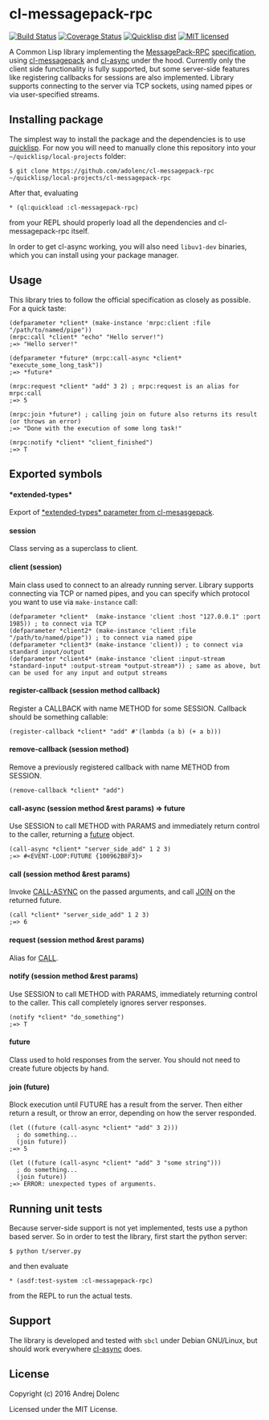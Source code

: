 cl-messagepack-rpc
==================
[![Build Status](https://travis-ci.org/adolenc/cl-messagepack-rpc.svg?branch=master)](https://travis-ci.org/adolenc/cl-messagepack-rpc)
[![Coverage Status](https://coveralls.io/repos/github/adolenc/cl-messagepack-rpc/badge.svg?branch=master)](https://coveralls.io/github/adolenc/cl-messagepack-rpc?branch=master)
[![Quicklisp dist](http://quickdocs.org/badge/cl-messagepack-rpc.svg)](http://quickdocs.org/cl-messagepack-rpc/)
[![MIT licensed](https://img.shields.io/badge/license-MIT-blue.svg)](./LICENSE)

A Common Lisp library implementing the [MessagePack-RPC](https://github.com/msgpack-rpc/msgpack-rpc) [specification](https://github.com/msgpack-rpc/msgpack-rpc/blob/master/spec.md), using [cl-messagepack](https://github.com/mbrezu/cl-messagepack) and [cl-async](https://github.com/orthecreedence/cl-async) under the hood. Currently only the client side functionality is fully supported, but some server-side features like registering callbacks for sessions are also implemented. Library supports connecting to the server via TCP sockets, using named pipes or via user-specified streams.

## Installing package
The simplest way to install the package and the dependencies is to use [quicklisp](https://www.quicklisp.org/). For now you will need to manually clone this repository into your `~/quicklisp/local-projects` folder:

    $ git clone https://github.com/adolenc/cl-messagepack-rpc ~/quicklisp/local-projects/cl-messagepack-rpc

After that, evaluating

    * (ql:quickload :cl-messagepack-rpc)

from your REPL should properly load all the dependencies and cl-messagepack-rpc itself.

In order to get cl-async working, you will also need `libuv1-dev` binaries, which you can install using your package manager.

## Usage
This library tries to follow the official specification as closely as possible. For a quick taste:

```common-lisp
(defparameter *client* (make-instance 'mrpc:client :file "/path/to/named/pipe"))
(mrpc:call *client* "echo" "Hello server!")
;=> "Hello server!"

(defparameter *future* (mrpc:call-async *client* "execute_some_long_task"))
;=> *future*

(mrpc:request *client* "add" 3 2) ; mrpc:request is an alias for mrpc:call
;=> 5

(mrpc:join *future*) ; calling join on future also returns its result (or throws an error)
;=> "Done with the execution of some long task!"

(mrpc:notify *client* "client_finished")
;=> T
```

## Exported symbols

#### \*extended-types\*
Export of [\*extended-types\* parameter from cl-mesasgepack](https://github.com/mbrezu/cl-messagepack#extended-types).

#### session
Class serving as a superclass to client. 

#### client (session)
Main class used to connect to an already running server. Library supports connecting via TCP or named pipes, and you can specify which protocol you want to use via `make-instance` call:
```common-lisp
(defparameter *client*  (make-instance 'client :host "127.0.0.1" :port 1985)) ; to connect via TCP
(defparameter *client2* (make-instance 'client :file "/path/to/named/pipe")) ; to connect via named pipe
(defparameter *client3* (make-instance 'client)) ; to connect via standard input/output
(defparameter *client4* (make-instance 'client :input-stream *standard-input* :output-stream *output-stream*)) ; same as above, but can be used for any input and output streams
```

#### register-callback (session method callback)
Register a CALLBACK with name METHOD for some SESSION. Callback should be something callable:
```common-lisp
(register-callback *client* "add" #'(lambda (a b) (+ a b)))
```

#### remove-callback (session method)
Remove a previously registered callback with name METHOD from SESSION.
```common-lisp
(remove-callback *client* "add")
```

#### call-async (session method &rest params) => future
Use SESSION to call METHOD with PARAMS and immediately return control to the caller, returning a [future](#future) object.
```common-lisp
(call-async *client* "server_side_add" 1 2 3)
;=> #<EVENT-LOOP:FUTURE {100962B8F3}>
```

#### call (session method &rest params)
Invoke [CALL-ASYNC](#call-async-session-method-rest-params--future) on the passed arguments, and call [JOIN](#join-future) on the returned future.
```common-lisp
(call *client* "server_side_add" 1 2 3)
;=> 6
```

#### request (session method &rest params)
Alias for [CALL](#call-session-method-rest-params).

#### notify (session method &rest params)
Use SESSION to call METHOD with PARAMS, immediately returning control to the caller. This call completely ignores server responses.
```common-lisp
(notify *client* "do_something")
;=> T
```

#### future
Class used to hold responses from the server. You should not need to create future objects by hand.

#### join (future)
Block execution until FUTURE has a result from the server. Then either return a result, or throw an error, depending on how the server responded.
```common-lisp
(let ((future (call-async *client* "add" 3 2)))
  ; do something...
  (join future))
;=> 5

(let ((future (call-async *client* "add" 3 "some string")))
  ; do something...
  (join future))
;=> ERROR: unexpected types of arguments.
```

## Running unit tests
Because server-side support is not yet implemented, tests use a python based server. So in order to test the library, first start the python server:

    $ python t/server.py

and then evaluate

    * (asdf:test-system :cl-messagepack-rpc)

from the REPL to run the actual tests.

## Support
The library is developed and tested with `sbcl` under Debian GNU/Linux, but should work everywhere [cl-async](https://github.com/orthecreedence/cl-async) does.

## License
Copyright (c) 2016 Andrej Dolenc

Licensed under the MIT License.
